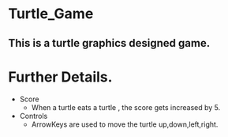 # Turtle_Game
## This is a turtle graphics designed game. 

# Further Details.
  
- Score
  - When a turtle eats a turtle , the score gets increased by 5.
- Controls
  - ArrowKeys are used to move the turtle up,down,left,right.  
